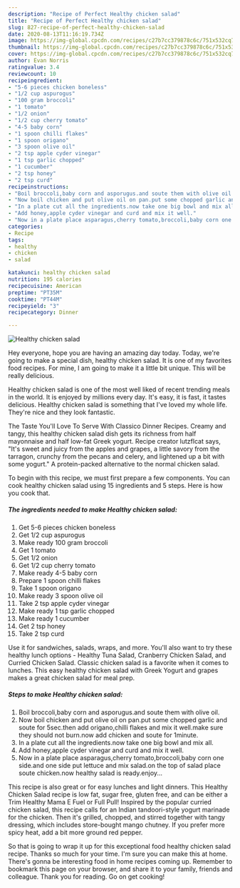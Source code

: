 ```yaml
---
description: "Recipe of Perfect Healthy chicken salad"
title: "Recipe of Perfect Healthy chicken salad"
slug: 827-recipe-of-perfect-healthy-chicken-salad
date: 2020-08-13T11:16:19.734Z
image: https://img-global.cpcdn.com/recipes/c27b7cc379878c6c/751x532cq70/healthy-chicken-salad-recipe-main-photo.jpg
thumbnail: https://img-global.cpcdn.com/recipes/c27b7cc379878c6c/751x532cq70/healthy-chicken-salad-recipe-main-photo.jpg
cover: https://img-global.cpcdn.com/recipes/c27b7cc379878c6c/751x532cq70/healthy-chicken-salad-recipe-main-photo.jpg
author: Evan Norris
ratingvalue: 3.4
reviewcount: 10
recipeingredient:
- "5-6 pieces chicken boneless"
- "1/2 cup aspurogus"
- "100 gram broccoli"
- "1 tomato"
- "1/2 onion"
- "1/2 cup cherry tomato"
- "4-5 baby corn"
- "1 spoon chilli flakes"
- "1 spoon origano"
- "3 spoon olive oil"
- "2 tsp apple cyder vinegar"
- "1 tsp garlic chopped"
- "1 cucumber"
- "2 tsp honey"
- "2 tsp curd"
recipeinstructions:
- "Boil broccoli,baby corn and asporugus.and soute them with olive oil."
- "Now boil chicken and put olive oil on pan.put some chopped garlic and soute for 5sec.then add origano,chilli flakes and mix it well.make sure they should not burn.now add chicken and soute for 1minute."
- "In a plate cut all the ingredients.now take one big bowl and mix all."
- "Add honey,apple cyder vinegar and curd and mix it well."
- "Now in a plate place asparagus,cherry tomato,broccoli,baby corn one side.and one side put lettuce and mix salad.on the top of salad place soute chicken.now healthy salad is ready.enjoy..."
categories:
- Recipe
tags:
- healthy
- chicken
- salad

katakunci: healthy chicken salad 
nutrition: 195 calories
recipecuisine: American
preptime: "PT35M"
cooktime: "PT44M"
recipeyield: "3"
recipecategory: Dinner

---
```



![Healthy chicken salad](https://img-global.cpcdn.com/recipes/c27b7cc379878c6c/751x532cq70/healthy-chicken-salad-recipe-main-photo.jpg)

Hey everyone, hope you are having an amazing day today. Today, we're going to make a special dish, healthy chicken salad. It is one of my favorites food recipes. For mine, I am going to make it a little bit unique. This will be really delicious.

Healthy chicken salad is one of the most well liked of recent trending meals in the world. It is enjoyed by millions every day. It's easy, it is fast, it tastes delicious. Healthy chicken salad is something that I've loved my whole life. They're nice and they look fantastic.

The Taste You&#39;ll Love To Serve With Classico Dinner Recipes. Creamy and tangy, this healthy chicken salad dish gets its richness from half mayonnaise and half low-fat Greek yogurt. Recipe creator lutzflcat says, &#34;It&#39;s sweet and juicy from the apples and grapes, a little savory from the tarragon, crunchy from the pecans and celery, and lightened up a bit with some yogurt.&#34; A protein-packed alternative to the normal chicken salad.


To begin with this recipe, we must first prepare a few components. You can cook healthy chicken salad using 15 ingredients and 5 steps. Here is how you cook that.

<!--inarticleads1-->

##### The ingredients needed to make Healthy chicken salad:

1. Get 5-6 pieces chicken boneless
1. Get 1/2 cup aspurogus
1. Make ready 100 gram broccoli
1. Get 1 tomato
1. Get 1/2 onion
1. Get 1/2 cup cherry tomato
1. Make ready 4-5 baby corn
1. Prepare 1 spoon chilli flakes
1. Take 1 spoon origano
1. Make ready 3 spoon olive oil
1. Take 2 tsp apple cyder vinegar
1. Make ready 1 tsp garlic chopped
1. Make ready 1 cucumber
1. Get 2 tsp honey
1. Take 2 tsp curd


Use it for sandwiches, salads, wraps, and more. You&#39;ll also want to try these healthy lunch options - Healthy Tuna Salad, Cranberry Chicken Salad, and Curried Chicken Salad. Classic chicken salad is a favorite when it comes to lunches. This easy healthy chicken salad with Greek Yogurt and grapes makes a great chicken salad for meal prep. 

<!--inarticleads2-->

##### Steps to make Healthy chicken salad:

1. Boil broccoli,baby corn and asporugus.and soute them with olive oil.
1. Now boil chicken and put olive oil on pan.put some chopped garlic and soute for 5sec.then add origano,chilli flakes and mix it well.make sure they should not burn.now add chicken and soute for 1minute.
1. In a plate cut all the ingredients.now take one big bowl and mix all.
1. Add honey,apple cyder vinegar and curd and mix it well.
1. Now in a plate place asparagus,cherry tomato,broccoli,baby corn one side.and one side put lettuce and mix salad.on the top of salad place soute chicken.now healthy salad is ready.enjoy...


This recipe is also great or for easy lunches and light dinners. This Healthy Chicken Salad recipe is low fat, sugar free, gluten free, and can be either a Trim Healthy Mama E Fuel or Full Pull! Inspired by the popular curried chicken salad, this recipe calls for an Indian tandoori-style yogurt marinade for the chicken. Then it&#39;s grilled, chopped, and stirred together with tangy dressing, which includes store-bought mango chutney. If you prefer more spicy heat, add a bit more ground red pepper. 

So that is going to wrap it up for this exceptional food healthy chicken salad recipe. Thanks so much for your time. I'm sure you can make this at home. There's gonna be interesting food in home recipes coming up. Remember to bookmark this page on your browser, and share it to your family, friends and colleague. Thank you for reading. Go on get cooking!
